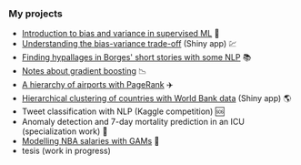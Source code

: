 ### My projects

* [Introduction to bias and variance in supervised ML](http://ftvalentini.github.io/misc-notebooks/bias-variance.html) :twisted_rightwards_arrows:
* [Understanding the bias-variance trade-off](https://ftvalentini.shinyapps.io/overfitting_app/) (Shiny app) :chart:
* [Finding hypallages in Borges' short stories with some NLP](https://github.com/ftvalentini/misc-notebooks/blob/master/borges_hipalages.ipynb) :books:
* [Notes about gradient boosting](http://ftvalentini.github.io/misc-notebooks/gradient-boosting.html) :chart_with_downwards_trend:
* [A hierarchy of airports with PageRank](http://ftvalentini.github.io/misc-notebooks/pagerank.html) :airplane:
* [Hierarchical clustering of countries with World Bank data](https://ftvalentini.shinyapps.io/hclust-app/) (Shiny app) :earth_americas:
* Tweet classification with NLP (Kaggle competition) :sos:
* Anomaly detection and 7-day mortality prediction in an ICU (specialization work) :hospital:
* [Modelling NBA salaries with GAMs](http://fbetteo.github.io) :basketball:
* tesis (work in progress)
